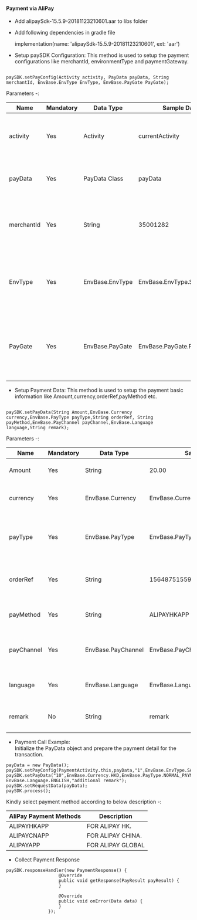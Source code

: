 
#### Payment via AliPay

* Add alipaySdk-15.5.9-20181123210601.aar  to libs folder

* Add following dependencies in gradle file

  implementation(name: 'alipaySdk-15.5.9-20181123210601', ext: 'aar')


* Setup paySDK Configuration:
    This method is used to setup the payment configurations like merchantId, environmentType and paymentGateway.

```

paySDK.setPayConfig(Activity activity, PayData payData, String merchantId, EnvBase.EnvType EnvType, EnvBase.PayGate PayGate);

```


Parameters -:

Name | Mandatory | Data Type | Sample Data | Description
--- | --- | --- | --- | ---
activity | Yes | Activity | currentActivity | This Parameter is used to setup payData activity for further uses.
payData | Yes | PayData Class | payData | This Parameter is used to setup payData POJO data.
merchantId | Yes | String | 35001282 | This Parameter is used to pass merchant id for the payment configuration.
EnvType | Yes | EnvBase.EnvType | EnvBase.EnvType.SANDBOX | This Parameter is used to setup the environment type. i.e (SANDBOX, PRODUCTION)
PayGate | Yes | EnvBase.PayGate | EnvBase.PayGate.PAYDOLLAR | This Parameter is used to setup payment Gateway type. i.e (PAYDOLLAR, SIAMPAY, PESOPAY)





* Setup Payment Data:
    This method is used to setup the payment basic information like Amount,currency,orderRef,payMethod etc.

```

paySDK.setPayData(String Amount,EnvBase.Currency currency,EnvBase.PayType payType,String orderRef, String payMethod,EnvBase.PayChannel payChannel,EnvBase.Language language,String remark);

```

    


Parameters -:

Name | Mandatory | Data Type | Sample Data | Description
--- | --- | --- | --- | ---
Amount | Yes | String | 20.00 | This Parameter is used to setup transaction amount.
currency | Yes | EnvBase.Currency | EnvBase.Currency.HKD | This Parameter is used to setup currency for the transaction.
payType | Yes | EnvBase.PayType | EnvBase.PayType.NORMAL_PAYMENT | This Parameter is used setup the payment type for the transaction. i.e (NORMAL_PAYMENT, HOLD_PAYMENT)
orderRef | Yes | String | 156487515598 | This Parameter is used to setup the order reference number for the transaction.
payMethod | Yes | String | ALIPAYHKAPP | This Parameter is used to setup payment method for the transaction.
payChannel | Yes | EnvBase.PayChannel | EnvBase.PayChannel.WEBVIEW | This Parameter is used to setup payment channel for the transaction. i.e (WEBVIEW, DIRECT)
language | Yes | EnvBase.Language | EnvBase.Language.ENGLISH | This Parameter is used to setup payment language for the transaction.
remark | No | String | remark | This Parameter is used to setup payment remark for the transaction.




* Payment Call Example:      
    Initialize the PayData object and prepare the payment detail for the transaction.

```
payData = new PayData();
paySDK.setPayConfig(PaymentActivity.this,payData,"1",EnvBase.EnvType.SANDBOX,EnvBase.PayGate.PAYDOLLAR);
paySDK.setPayData("10",EnvBase.Currency.HKD,EnvBase.PayType.NORMAL_PAYMENT,"abcde12345","ALIPAYAPP",EnvBase.PayChannel.DIRECT, EnvBase.Language.ENGLISH,"additional remark");
paySDK.setRequestData(payData);
paySDK.process();

```

Kindly select payment method according to below description -:

AliPay Payment Methods | Description
--- | --- 
ALIPAYHKAPP | FOR ALIPAY HK.
ALIPAYCNAPP | FOR ALIPAY CHINA. 
ALIPAYAPP | FOR ALIPAY GLOBAL


* Collect Payment Response
```
paySDK.responseHandler(new PaymentResponse() {
                    @Override
                    public void getResponse(PayResult payResult) {
                    }

                    @Override
                    public void onError(Data data) {
                    }
                });
  ```

